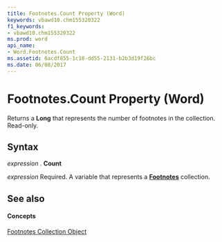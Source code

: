 ```yaml
---
title: Footnotes.Count Property (Word)
keywords: vbawd10.chm155320322
f1_keywords:
- vbawd10.chm155320322
ms.prod: word
api_name:
- Word.Footnotes.Count
ms.assetid: 6acdf855-1c18-dd55-2131-b2b3d19f26bc
ms.date: 06/08/2017
---
```



# Footnotes.Count Property (Word)

Returns a  **Long** that represents the number of footnotes in the collection. Read-only.


## Syntax

 _expression_ . **Count**

 _expression_ Required. A variable that represents a **[Footnotes](Word.footnotes.md)** collection.


## See also


#### Concepts


[Footnotes Collection Object](Word.footnotes.md)

